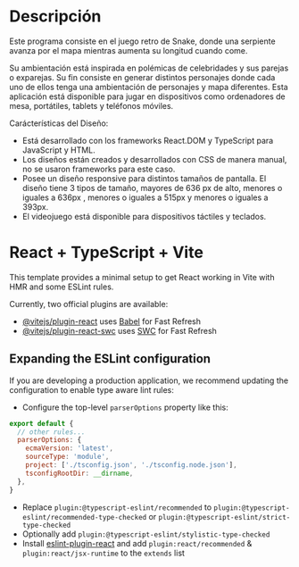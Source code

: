 # Descripción
Este programa consiste en el juego retro de Snake, donde una serpiente avanza por el mapa mientras aumenta su longitud cuando come. 

Su ambientación está inspirada en polémicas de celebridades y sus parejas o exparejas. Su fin consiste en generar distintos personajes donde cada uno de ellos tenga una ambientación de personajes y mapa diferentes. Esta aplicación está disponible para jugar en dispositivos como ordenadores de mesa, portátiles, tablets y teléfonos móviles.

Carácterísticas del Diseño:
- Está desarrollado con los frameworks React.DOM y TypeScript para JavaScript y HTML.
- Los diseños están creados y desarrollados con CSS de manera manual, no se usaron frameworks para este caso.
- Posee un diseño responsive para distintos tamaños de pantalla. El diseño tiene 3 tipos de tamaño, mayores de 636 px de alto, menores o iguales a 636px , menores o iguales a 515px y menores o iguales a 393px.
- El videojuego está disponible para dispositivos táctiles y teclados. 

# React + TypeScript + Vite

This template provides a minimal setup to get React working in Vite with HMR and some ESLint rules.

Currently, two official plugins are available:

- [@vitejs/plugin-react](https://github.com/vitejs/vite-plugin-react/blob/main/packages/plugin-react/README.md) uses [Babel](https://babeljs.io/) for Fast Refresh
- [@vitejs/plugin-react-swc](https://github.com/vitejs/vite-plugin-react-swc) uses [SWC](https://swc.rs/) for Fast Refresh

## Expanding the ESLint configuration

If you are developing a production application, we recommend updating the configuration to enable type aware lint rules:

- Configure the top-level `parserOptions` property like this:

```js
export default {
  // other rules...
  parserOptions: {
    ecmaVersion: 'latest',
    sourceType: 'module',
    project: ['./tsconfig.json', './tsconfig.node.json'],
    tsconfigRootDir: __dirname,
  },
}
```

- Replace `plugin:@typescript-eslint/recommended` to `plugin:@typescript-eslint/recommended-type-checked` or `plugin:@typescript-eslint/strict-type-checked`
- Optionally add `plugin:@typescript-eslint/stylistic-type-checked`
- Install [eslint-plugin-react](https://github.com/jsx-eslint/eslint-plugin-react) and add `plugin:react/recommended` & `plugin:react/jsx-runtime` to the `extends` list
